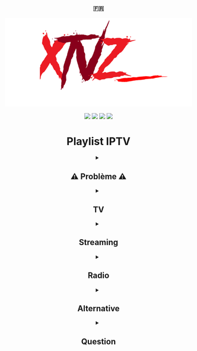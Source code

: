 <div align="center">
  <h3>🇫🇷</h3>
  <a href="https://go2.do/s4"><img src="Images/Logo.png" /></a>
  
  <a href="https://go2.do/s5"><img src="https://img.shields.io/github/stars/LeBazarDeBryan/XTVZ_?color=ff0000&style=for-the-badge&label=%C3%89toile" /></a>
  <a href="https://go2.do/s6"><img src="https://img.shields.io/github/forks/LeBazarDeBryan/XTVZ_?color=ff0000&style=for-the-badge&label=Fork" /></a>
  <a href="https://go2.do/s7"><img src="https://img.shields.io/github/watchers/LeBazarDeBryan/XTVZ_?color=ff0000&style=for-the-badge&label=Watchers" /></a>
  <a href="https://go2.do/rX"><img src="https://img.shields.io/github/issues/LeBazarDeBryan/XTVZ_?color=ff0000&style=for-the-badge&label=Issues" /></a>

<h1>Playlist IPTV</h1>

<details><summary><h2>⚠️ Problème ⚠️</h2></summary>
  <p>Les chaînes de la playlist <a href="https://go2.do/rY">TNT</a> ne marchent plus! Cela vient du fournisseur et non de moi. (Voir <a href="https://github.com/LeBazarDeBryan/XTVZ_/issues/3">#3</a>.) Je vous recommande d'utiliser la playlist <a href="https://go2.do/s1">Officiel.m3u</a> (XTVZ_) jusqu'à que ce problème soit réparé. Merci de votre compréhension.</p></details>


<details><summary><h2>TV</h2></summary>
  <p>
    <a href="https://go2.do/rY"><img height="100" width="100" src="Images/TNT.png" /></a><a href="https://go2.do/s0"><img height="100" width="100" src="Images/XMLTV.png" /></a>
    <p>Chaînes qu'on retrouve la plupart du temps sur Internet mais plus souvent par satelite.</p>
  </p></details>

<details><summary><h2>Streaming</h2></summary>
  <a href="https://go2.do/s1"><img height="100" width="100" src="Images/XTVZ_.png" /></a><a href="https://go2.do/s0"><img height="100" width="100" src="Images/XMLTV.png" /></a>

  <a href="https://go2.do/s2"><img height="100" width="100" src="Images/Unknown.png" /></a><a href="https://go2.do/s0"><img height="100" width="100" src="Images/XMLTV.png" /></a>
  
  <a href="https://go2.do/s3"><img height="100" width="100" src="Images/iptv-org.png" /></a><a href="https://go2.do/s0"><img height="100" width="100" src="Images/XMLTV.png" /></a>
  
  <a href="https://go2.do/s8"><img height="100" width="100" src="Images/K-Net.png" /></a><a href="https://www.clictune.com/jsh9"><img height="100" width="100" src="Images/K-Net%20API.png" /></a><a href="https://go2.do/s9"><img height="100" width="100" src="Images/XMLTV.png" /></a>
  
  <a href="https://go2.do/sa"><img height="100" width="100" src="Images/All.png" /></a><a href="https://go2.do/s0"><img height="100" width="100" src="Images/XMLTV.png" /></a>
  
  <a href="https://go2.do/sb"><img height="100" width="100" src="Images/Pluto%20TV.png" /></a><a href="https://i.mjh.nz/PlutoTV/fr.xml"><img height="100" width="100" src="Images/XMLTV.png" /></a>

  <a href="https://go2.do/sc"><img height="100" width="100" src="Images/Samsung%20TV%20Plus.png?raw=true" /></a><a href="https://i.mjh.nz/SamsungTVPlus/fr.xml"><img height="100" width="100" src="Images/XMLTV.png" /></a>

  <a href="https://go2.do/sd"><img height="100" width="100" src="Images/euronews.png" /></a><a href="https://go2.do/s0"><img height="100" width="100" src="Images/XMLTV.png" /></a>

  <a href="https://go2.do/se"><img height="100" width="100" src="Images/Rakuten.png" /></a><a href="https://go2.do/s0"><img height="100" width="100" src="Images/XMLTV.png" /></a>

  <a href="https://go2.do/sf"><img height="100" width="100" src="Images/Fashion%20TV.png" /></a><a href="https://go2.do/s0"><img height="100" width="100" src="Images/XMLTV.png" /></a>

  <a href="https://go2.do/sg"><img height="100" width="100" src="Images/France%2024.png" /></a><a href="https://go2.do/s0"><img height="100" width="100" src="Images/XMLTV.png" /></a>

  <a href="https://go2.do/sh"><img height="100" width="100" src="Images/Groupe%20Canal+.png" /></a><a href="https://go2.do/s0"><img height="100" width="100" src="Images/XMLTV.png" /></a>

  <a href="https://go2.do/si"><img height="100" width="100" src="Images/Groupe%20M6.png" /></a><a href="https://go2.do/s0"><img height="100" width="100" src="Images/XMLTV.png" /></a>

  <a href="https://go2.do/sj"><img height="100" width="100" src="Images/Groupe%20Persiana.png" /></a><a href="https://go2.do/s0"><img height="100" width="100" src="Images/XMLTV.png" /></a>

  <a href="https://go2.do/sk"><img height="100" width="100" src="Images/Stream4free.png" /></a><a href="https://go2.do/s0"><img height="100" width="100" src="Images/XMLTV.png" /></a>

  <a href="https://go2.do/sy"><img height="100" width="100" src="Images/BFM%20TV.png" /></a><a href="https://go2.do/s0"><img height="100" width="100" src="Images/XMLTV.png" /></a>

<p>Chaînes qu'on retrouve sur des sites de streaming ou autre.</p>
</details>

<details><summary><h2>Radio</h2></summary>

  <a href="https://go2.do/sl"><img height="100" width="100" src="Images/Radio.png" /></a>

<p>Station Radio qu'on peut trouver en ligne, FM ou MHz.</p>
</details>

<details><summary><h2>Alternative</h2></summary>

| Playlist | Alternative | Source |
|----------|-------------|--------|
| <a href="https://go2.do/rY">TNT</a> | <a href="https://go2.do/sm">6play</a>, <a href="https://go2.do/sn">France TV</a>, <a href="https://go2.do/so">MYTF1</a>, <a href="https://go2.do/sz">Molotov</a> | Site Officiel |
| <a href="https://go2.do/sb">Pluto TV</a> | <a href="https://go2.do/sp">Pluto TV</a> | Site Officiel |
| <a href="https://go2.do/sc">Samsung TV Plus</a> | <a href="https://go2.do/sq">Samsung TV Plus</a> | Site Officiel |
| <a href="https://go2.do/sd">euronews</a> | <a href="https://go2.do/sr">euronews</a> | YouTube |
| <a href="https://go2.do/se">Rakuten</a> | <a href="https://go2.do/ss">Rakuten TV</a> | Site Officiel |
| <a href="https://go2.do/sf">FashionTV</a> | <a href="https://go2.do/st">FashionTV+</a> | Site Officiel |
| <a href="https://go2.do/sg">France 24</a> | <a href="https://go2.do/su">France 24</a> | YouTube |
| <a href="https://go2.do/sh">Canal+</a> | <a href="https://go2.do/sv">Canal+</a> | Site Officiel |
| <a href="https://go2.do/si">M6</a> | <a href="https://go2.do/sm">6play</a> | Site Officiel |
| <a href="https://go2.do/sj">Persiana</a> | <a href="https://go2.do/sw">Persiana Media Group</a> | Site Officiel |
| <a href="https://go2.do/sk">Stream4free</a> | <a href="https://go2.do/sx">Stream4free</a> | Site Officiel |
| <a href="https://go2.do/sy">BFM TV</a> | <a href="https://go2.do/sA">BFM TV</a> | Site Officiel |


<p>Si les playlists que vous utilisez ne marchent pas voici des alternatives pour les remplacer.</p></details>

<details><summary><h2>Question</h2></summary>
  <h3>C'est quoi <a href="https://go2.do/sa">ALL</a> ?</h3>
  <p><a href="https://go2.do/sa">ALL</a> est une playlist de toute les chaînes gratuite et payante.</p></details>
</div>
